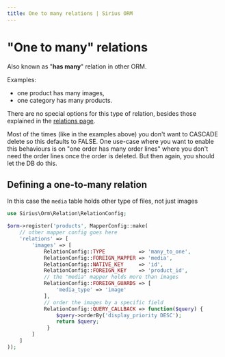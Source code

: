 ```yaml
---
title: One to many relations | Sirius ORM
---
```


# "One to many" relations

Also known as "__has many__" relation in other ORM. 

Examples: 
- one product has many images, 
- one category has many products.

There are no special options for this type of relation, besides those explained in the [relations page](relations.html).

Most of the times (like in the examples above) you don't want to CASCADE delete so this defaults to FALSE. 
One use-case where you want to enable this behaviours is on "one order has many order lines" where you don't need the order lines once the
 order is deleted.
 But then again, you should let the DB do this.
 
## Defining a one-to-many relation

In this case the `media` table holds other type of files, not just images

```php
use Sirius\Orm\Relation\RelationConfig;

$orm->register('products', MapperConfig::make(
    // other mapper config goes here
    'relations' => [
        'images' => [
            RelationConfig::TYPE           => 'many_to_one',
            RelationConfig::FOREIGN_MAPPER => 'media',
            RelationConfig::NATIVE_KEY     => 'id', 
            RelationConfig::FOREIGN_KEY    => 'product_id',
            // the "media" mapper holds more than images 
            RelationConfig::FOREIGN_GUARDS => [
                'media_type' => 'image'
            ],
            // order the images by a specific field
            RelationConfig::QUERY_CALLBACK => function($query) {
                $query->orderBy('display_priority DESC');
                return $query;
             }
        ]       
    ]
));
```  